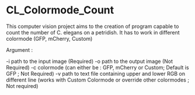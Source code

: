 # CL_Colormode_Count
This computer vision project aims to the creation of program capable to count the number of C. elegans on a petridish. It has to work in different colormode (GFP, mCherry, Custom)

Argument : 

-i path to the input image (Required)
-o path to the output image (Not Required)
-c colormode (can either be : GFP, mCherry or Custom; Default is GFP ; Not Required)
-v path to text file containing upper and lower RGB on different line (works with Custom Colormode or override other colormodes ; Not required)


